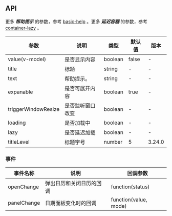 ## API

更多 ***帮助提示*** 的参数，参考 [basic-help](./basic-help-cn) 。更多 ***延迟容器*** 的参数，参考 [container-lazy](./container-lazy-cn) 。

| 参数 | 说明 | 类型 | 默认值 | 版本 |
| --- | --- | --- | --- | --- |
| value(v-model) | 是否显示内容 | boolean | false | - |
| title | 标题 | string | - | - |
| text | 帮助提示。 | string | - | - |
| expanable | 是否可展开内容 | boolean | true | - |
| triggerWindowResize | 是否监听窗口改变 | boolean | - | - |
| loading | 是否加载中 | boolean | - | - |
| lazy | 是否延迟加载 | boolean | - | - |
| titleLevel | 标题字号 | number | 5 | 3.24.0 |

### 事件

| 事件名称    | 说明                     | 回调参数              |
| ----------- | ------------------------ | --------------------- |
| openChange  | 弹出日历和关闭日历的回调 | function(status)      |
| panelChange | 日期面板变化时的回调     | function(value, mode) | - |
